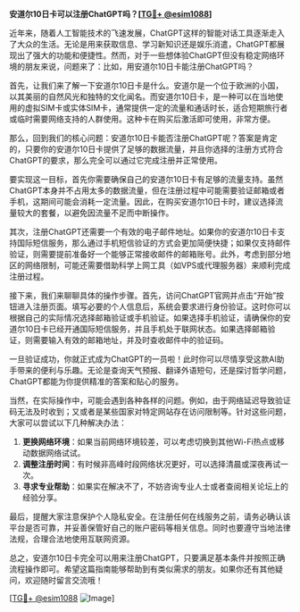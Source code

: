 **安道尔10日卡可以注册ChatGPT吗？[[TG💪+ @esim1088](https://t.me/s/esim1088)]**

近年来，随着人工智能技术的飞速发展，ChatGPT这样的智能对话工具逐渐走入了大众的生活。无论是用来获取信息、学习新知识还是娱乐消遣，ChatGPT都展现出了强大的功能和便捷性。然而，对于一些想体验ChatGPT但没有稳定网络环境的朋友来说，问题来了：比如，用安道尔10日卡能注册ChatGPT吗？

首先，让我们来了解一下安道尔10日卡是什么。安道尔是一个位于欧洲的小国，以其美丽的自然风光和独特的文化闻名。而安道尔10日卡，是一种可以在当地使用的虚拟SIM卡或实体SIM卡，通常提供一定的流量和通话时长，适合短期旅行者或临时需要网络支持的人群使用。这种卡在购买后激活即可使用，非常方便。

那么，回到我们的核心问题：安道尔10日卡能否注册ChatGPT呢？答案是肯定的，只要你的安道尔10日卡提供了足够的数据流量，并且你选择的注册方式符合ChatGPT的要求，那么完全可以通过它完成注册并正常使用。

要实现这一目标，首先你需要确保自己的安道尔10日卡有足够的流量支持。虽然ChatGPT本身并不占用太多的数据流量，但在注册过程中可能需要验证邮箱或者手机，这期间可能会消耗一定流量。因此，在购买安道尔10日卡时，建议选择流量较大的套餐，以避免因流量不足而中断操作。

其次，注册ChatGPT还需要一个有效的电子邮件地址。如果你的安道尔10日卡支持国际短信服务，那么通过手机短信验证的方式会更加简便快捷；如果仅支持邮件验证，则需要提前准备好一个能够正常接收邮件的邮箱账号。此外，考虑到部分地区的网络限制，可能还需要借助科学上网工具（如VPS或代理服务器）来顺利完成注册过程。

接下来，我们来聊聊具体的操作步骤。首先，访问ChatGPT官网并点击“开始”按钮进入注册页面。填写必要的个人信息后，系统会要求进行身份验证。这时你可以根据自己的实际情况选择邮箱验证或手机验证。如果选择手机验证，请确保你的安道尔10日卡已经开通国际短信服务，并且手机处于联网状态。如果选择邮箱验证，则需要输入有效的邮箱地址，并及时查收邮件中的验证码。

一旦验证成功，你就正式成为ChatGPT的一员啦！此时你可以尽情享受这款AI助手带来的便利与乐趣。无论是查询天气预报、翻译外语短句，还是探讨哲学问题，ChatGPT都能为你提供精准的答案和贴心的服务。

当然，在实际操作中，可能会遇到各种各样的问题。例如，由于网络延迟导致验证码无法及时收到；又或者是某些国家对特定网站存在访问限制等。针对这些问题，大家可以尝试以下几种解决办法：

1. **更换网络环境**：如果当前网络环境较差，可以考虑切换到其他Wi-Fi热点或移动数据网络试试。
2. **调整注册时间**：有时候非高峰时段网络状况更好，可以选择清晨或深夜再试一次。
3. **寻求专业帮助**：如果实在解决不了，不妨咨询专业人士或者查阅相关论坛上的经验分享。

最后，提醒大家注意保护个人隐私安全。在注册任何在线服务之前，请务必确认该平台是否可靠，并妥善保管好自己的账户密码等相关信息。同时也要遵守当地法律法规，合理合法地使用互联网资源。

总之，安道尔10日卡完全可以用来注册ChatGPT，只要满足基本条件并按照正确流程操作即可。希望这篇指南能够帮助到有类似需求的朋友。如果你还有其他疑问，欢迎随时留言交流哦！

[[TG💪+ @esim1088](https://t.me/s/esim1088) ![Image](https://i.postimg.cc/4NQfJmqS/Snipaste-2025-05-13-00-14-12.png)]